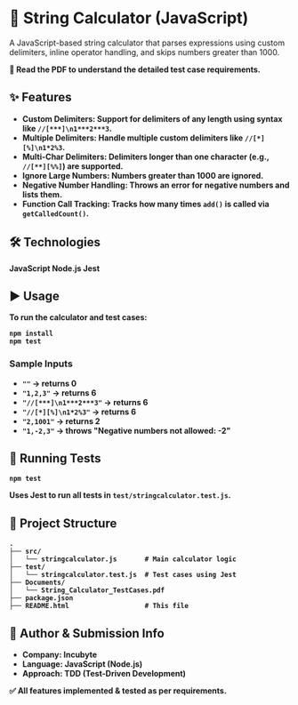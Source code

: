 <!DOCTYPE html>
<html lang="en">
<head>
  <meta charset="UTF-8">
  <meta name="viewport" content="width=device-width, initial-scale=1.0">
  <title>String Calculator - README</title>
  
</head>
<body>
  <h1>📘 String Calculator (JavaScript)</h1>
  <p>A JavaScript-based string calculator that parses expressions using custom delimiters, inline operator handling, and skips numbers greater than 1000.</p>
  <p><strong>📄 Read the PDF to understand the detailed test case requirements.</p>

  <h2>✨ Features</h2>
  <ul>
    <li><strong>Custom Delimiters</strong>: Support for delimiters of any length using syntax like <code>//[***]\n1***2***3</code>.</li>
    <li><strong>Multiple Delimiters</strong>: Handle multiple custom delimiters like <code>//[*][%]\n1*2%3</code>.</li>
    <li><strong>Multi-Char Delimiters</strong>: Delimiters longer than one character (e.g., <code>//[**][%%]</code>) are supported.</li>
    <li><strong>Ignore Large Numbers</strong>: Numbers greater than 1000 are ignored.</li>
    <li><strong>Negative Number Handling</strong>: Throws an error for negative numbers and lists them.</li>
    <li><strong>Function Call Tracking</strong>: Tracks how many times <code>add()</code> is called via <code>getCalledCount()</code>.</li>
  </ul>

  <h2>🛠️ Technologies</h2>
  <span class="badge">JavaScript</span>
  <span class="badge">Node.js</span>
  <span class="badge">Jest</span>

  <h2>▶️ Usage</h2>
  <p>To run the calculator and test cases:</p>
  <pre><code>npm install
npm test</code></pre>

  <h3>Sample Inputs</h3>
  <ul>
    <li><code>""</code> → returns 0</li>
    <li><code>"1,2,3"</code> → returns 6</li>
    <li><code>"//[***]\n1***2***3"</code> → returns 6</li>
    <li><code>"//[*][%]\n1*2%3"</code> → returns 6</li>
    <li><code>"2,1001"</code> → returns 2</li>
    <li><code>"1,-2,3"</code> → throws "Negative numbers not allowed: -2"</li>
  </ul>

  <h2>🧪 Running Tests</h2>
  <pre><code>npm test</code></pre>
  <p>Uses Jest to run all tests in <code>test/stringcalculator.test.js</code>.</p>

  <h2>📁 Project Structure</h2>
  <pre><code>.
├── src/
│   └── stringcalculator.js       # Main calculator logic
├── test/
│   └── stringcalculator.test.js  # Test cases using Jest
├── Documents/
│   └── String_Calculator_TestCases.pdf
├── package.json
├── README.html                   # This file
</code></pre>

  <h2>📌 Author & Submission Info</h2>
  <ul>
    <li><strong>Company:</strong> Incubyte</li>
    <li><strong>Language:</strong> JavaScript (Node.js)</li>
    <li><strong>Approach:</strong> TDD (Test-Driven Development)</li>
  </ul>

  <p>✅ All features implemented & tested as per requirements.</p>
</body>
</html>
